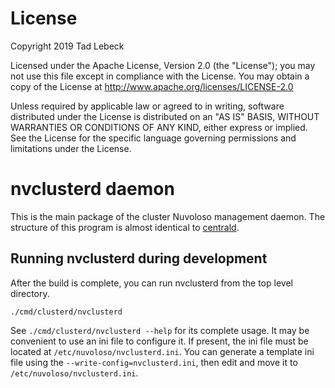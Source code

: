 # License

Copyright 2019 Tad Lebeck

Licensed under the Apache License, Version 2.0 (the "License");
you may not use this file except in compliance with the License.
You may obtain a copy of the License at
    http://www.apache.org/licenses/LICENSE-2.0

Unless required by applicable law or agreed to in writing, software
distributed under the License is distributed on an "AS IS" BASIS,
WITHOUT WARRANTIES OR CONDITIONS OF ANY KIND, either express or implied.
See the License for the specific language governing permissions and
limitations under the License.

# nvclusterd daemon

This is the main package of the cluster Nuvoloso management daemon.  The structure of this program is almost identical to [centrald](../centrald).

## Running nvclusterd during development

After the build is complete, you can run nvclusterd from the top level directory.

```
./cmd/clusterd/nvclusterd
```

See `./cmd/clusterd/nvclusterd --help` for its complete usage. It may be convenient to use an ini file to configure it.
If present, the ini file must be located at `/etc/nuvoloso/nvclusterd.ini`.
You can generate a template ini file using the `--write-config=nvclusterd.ini`, then edit and move it to `/etc/nuvoloso/nvclusterd.ini`.
